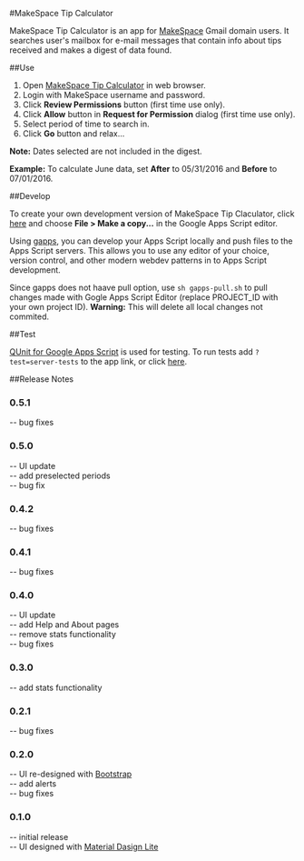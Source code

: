 #MakeSpace Tip Calculator

MakeSpace Tip Calculator is an app for [MakeSpace](http://makespace.com) Gmail domain users. It searches user's mailbox for e-mail messages that contain info about tips received and makes a digest of data found.

##Use

1. Open [MakeSpace Tip Calculator](https://script.google.com/a/macros/makespace.com/s/AKfycbylV6dK4FQck5d-DP6OblvSIvQkLYajRZO04njWT_4yRE378GU/exec) in web browser.
2. Login with MakeSpace username and password.
3. Click **Review Permissions** button (first time use only).
4. Click **Allow** button in **Request for Permission** dialog (first time use only).
5. Select period of time to search in.
6. Click **Go** button and relax...

**Note:** Dates selected are not included in the digest. 

**Example:**  To calculate June data, set **After** to 05/31/2016 and **Before** to 07/01/2016.

##Develop

To create your own development version of MakeSpace Tip Claculator, click [here](https://script.google.com/d/1U-8PnrjqvLR3WNy9fDGPTIPs_wWksz6i06ML3QwBabi4AOLs8_QQYyQn/edit?usp=sharing) and choose **File > Make a copy...** in the Google Apps Script editor.

Using [gapps](https://github.com/danthareja/node-google-apps-script), you can develop your Apps Script locally and push files to the Apps Script servers. This allows you to use any editor of your choice, version control, and other modern webdev patterns in to Apps Script development.

Since gapps does not haave pull option, use `sh gapps-pull.sh` to pull changes made with Gogle Apps Script Editor (replace PROJECT_ID with your own project ID). **Warning:** This will delete all local changes not commited.

##Test

[QUnit for Google Apps Script](https://github.com/simula-innovation/qunit/tree/gas/gas) is used for testing. To run tests add `?test=server-tests` to the app link, or click [here](https://script.google.com/a/macros/makespace.com/s/AKfycbylV6dK4FQck5d-DP6OblvSIvQkLYajRZO04njWT_4yRE378GU/exec?test=server-tests).

##Release Notes

### 0.5.1
-- bug fixes  

### 0.5.0
-- UI update  
-- add preselected periods  
-- bug fix  

### 0.4.2
-- bug fixes  

### 0.4.1
-- bug fixes  

### 0.4.0
-- UI update  
-- add Help and About pages  
-- remove stats functionality  
-- bug fixes  

### 0.3.0
-- add stats functionality  

### 0.2.1
-- bug fixes  

### 0.2.0
-- UI re-designed with [Bootstrap](http://getbootstrap.com/)  
-- add alerts  
-- bug fixes  

### 0.1.0
-- initial release  
-- UI designed with [Material Dasign Lite](https://getmdl.io/)  